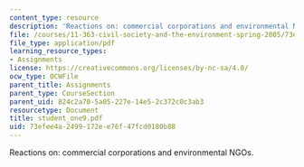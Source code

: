 ```yaml
---
content_type: resource
description: 'Reactions on: commercial corporations and environmental NGOs.'
file: /courses/11-363-civil-society-and-the-environment-spring-2005/73efee4a2499172ee76f47fcd0180b88_student_one9.pdf
file_type: application/pdf
learning_resource_types:
- Assignments
license: https://creativecommons.org/licenses/by-nc-sa/4.0/
ocw_type: OCWFile
parent_title: Assignments
parent_type: CourseSection
parent_uid: 824c2a70-5a05-227e-14e5-2c372c0c3ab3
resourcetype: Document
title: student_one9.pdf
uid: 73efee4a-2499-172e-e76f-47fcd0180b88
---
```

Reactions on: commercial corporations and environmental NGOs.